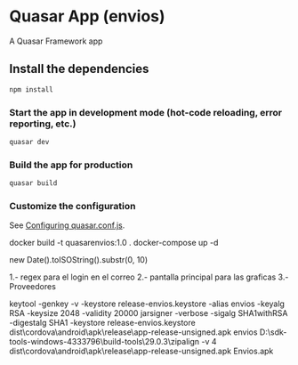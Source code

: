 # Quasar App (envios)

A Quasar Framework app

## Install the dependencies
```bash
npm install
```

### Start the app in development mode (hot-code reloading, error reporting, etc.)
```bash
quasar dev
```


### Build the app for production
```bash
quasar build
```

### Customize the configuration
See [Configuring quasar.conf.js](https://quasar.dev/quasar-cli/quasar-conf-js).


docker build -t quasarenvios:1.0 .
docker-compose up -d

new Date().toISOString().substr(0, 10)



1.- regex para el login en el correo
2.- pantalla principal para las graficas
3.- Proveedores

keytool -genkey -v -keystore release-envios.keystore -alias envios -keyalg RSA -keysize 2048 -validity 20000
jarsigner -verbose -sigalg SHA1withRSA -digestalg SHA1 -keystore release-envios.keystore dist\cordova\android\apk\release\app-release-unsigned.apk envios
D:\sdk-tools-windows-4333796\build-tools\29.0.3\zipalign -v 4 dist\cordova\android\apk\release\app-release-unsigned.apk Envios.apk
